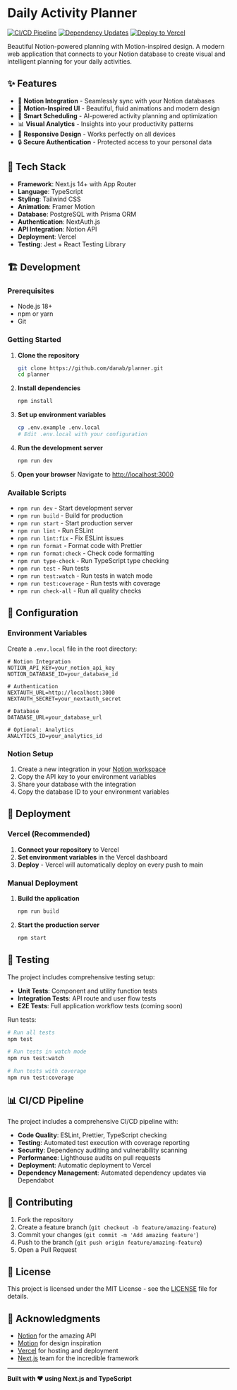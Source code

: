# Daily Activity Planner

[![CI/CD Pipeline](https://github.com/danab/planner/actions/workflows/ci.yml/badge.svg)](https://github.com/danab/planner/actions/workflows/ci.yml)
[![Dependency Updates](https://github.com/danab/planner/actions/workflows/dependency-update.yml/badge.svg)](https://github.com/danab/planner/actions/workflows/dependency-update.yml)
[![Deploy to Vercel](https://vercel.com/button)](https://vercel.com/new/clone?repository-url=https://github.com/danab/planner)

Beautiful Notion-powered planning with Motion-inspired design. A modern web application that connects to your Notion database to create visual and intelligent planning for your daily activities.

## ✨ Features

- 🔗 **Notion Integration** - Seamlessly sync with your Notion databases
- 🎨 **Motion-Inspired UI** - Beautiful, fluid animations and modern design
- 📅 **Smart Scheduling** - AI-powered activity planning and optimization
- 📊 **Visual Analytics** - Insights into your productivity patterns
- 📱 **Responsive Design** - Works perfectly on all devices
- 🔒 **Secure Authentication** - Protected access to your personal data

## 🚀 Tech Stack

- **Framework**: Next.js 14+ with App Router
- **Language**: TypeScript
- **Styling**: Tailwind CSS
- **Animation**: Framer Motion
- **Database**: PostgreSQL with Prisma ORM
- **Authentication**: NextAuth.js
- **API Integration**: Notion API
- **Deployment**: Vercel
- **Testing**: Jest + React Testing Library

## 🏗️ Development

### Prerequisites

- Node.js 18+
- npm or yarn
- Git

### Getting Started

1. **Clone the repository**

   ```bash
   git clone https://github.com/danab/planner.git
   cd planner
   ```

2. **Install dependencies**

   ```bash
   npm install
   ```

3. **Set up environment variables**

   ```bash
   cp .env.example .env.local
   # Edit .env.local with your configuration
   ```

4. **Run the development server**

   ```bash
   npm run dev
   ```

5. **Open your browser**
   Navigate to [http://localhost:3000](http://localhost:3000)

### Available Scripts

- `npm run dev` - Start development server
- `npm run build` - Build for production
- `npm run start` - Start production server
- `npm run lint` - Run ESLint
- `npm run lint:fix` - Fix ESLint issues
- `npm run format` - Format code with Prettier
- `npm run format:check` - Check code formatting
- `npm run type-check` - Run TypeScript type checking
- `npm run test` - Run tests
- `npm run test:watch` - Run tests in watch mode
- `npm run test:coverage` - Run tests with coverage
- `npm run check-all` - Run all quality checks

## 🔧 Configuration

### Environment Variables

Create a `.env.local` file in the root directory:

```env
# Notion Integration
NOTION_API_KEY=your_notion_api_key
NOTION_DATABASE_ID=your_database_id

# Authentication
NEXTAUTH_URL=http://localhost:3000
NEXTAUTH_SECRET=your_nextauth_secret

# Database
DATABASE_URL=your_database_url

# Optional: Analytics
ANALYTICS_ID=your_analytics_id
```

### Notion Setup

1. Create a new integration in your [Notion workspace](https://www.notion.so/my-integrations)
2. Copy the API key to your environment variables
3. Share your database with the integration
4. Copy the database ID to your environment variables

## 🚀 Deployment

### Vercel (Recommended)

1. **Connect your repository** to Vercel
2. **Set environment variables** in the Vercel dashboard
3. **Deploy** - Vercel will automatically deploy on every push to main

### Manual Deployment

1. **Build the application**

   ```bash
   npm run build
   ```

2. **Start the production server**
   ```bash
   npm start
   ```

## 🧪 Testing

The project includes comprehensive testing setup:

- **Unit Tests**: Component and utility function tests
- **Integration Tests**: API route and user flow tests
- **E2E Tests**: Full application workflow tests (coming soon)

Run tests:

```bash
# Run all tests
npm test

# Run tests in watch mode
npm run test:watch

# Run tests with coverage
npm run test:coverage
```

## 📊 CI/CD Pipeline

The project includes a comprehensive CI/CD pipeline with:

- **Code Quality**: ESLint, Prettier, TypeScript checking
- **Testing**: Automated test execution with coverage reporting
- **Security**: Dependency auditing and vulnerability scanning
- **Performance**: Lighthouse audits on pull requests
- **Deployment**: Automatic deployment to Vercel
- **Dependency Management**: Automated dependency updates via Dependabot

## 🤝 Contributing

1. Fork the repository
2. Create a feature branch (`git checkout -b feature/amazing-feature`)
3. Commit your changes (`git commit -m 'Add amazing feature'`)
4. Push to the branch (`git push origin feature/amazing-feature`)
5. Open a Pull Request

## 📝 License

This project is licensed under the MIT License - see the [LICENSE](LICENSE) file for details.

## 🙏 Acknowledgments

- [Notion](https://notion.so) for the amazing API
- [Motion](https://motion.dev) for design inspiration
- [Vercel](https://vercel.com) for hosting and deployment
- [Next.js](https://nextjs.org) team for the incredible framework

---

**Built with ❤️ using Next.js and TypeScript**
